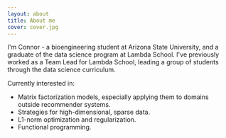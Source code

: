 ```yaml
---
layout: about
title: About me
cover: cover.jpg
---
```


I'm Connor - a bioengineering student at Arizona State University, and a graduate of the data science program at Lambda School. I've previously worked as a Team Lead for Lambda School, leading a group of students through the data science curriculum.

Currently interested in:

- Matrix factorization models, especially applying them to domains outside recommender systems.
- Strategies for high-dimensional, sparse data.
- L1-norm optimization and regularization.
- Functional programming.

